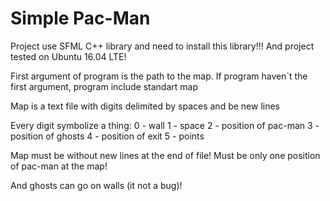 # Simple Pac-Man

Project use SFML C++ library and need to install this library!!! And project tested on Ubuntu 16.04 LTE!

First argument of program is the path to the map.
If program haven\`t the first argument, program include standart map

Map is a text file with digits delimited by spaces and be new lines

Every digit symbolize a thing:
0 - wall
1 - space
2 - position of pac-man
3 - position of ghosts
4 - position of exit
5 - points

Map must be without new lines at the end of file! Must be only one position of pac-man at the map!

And ghosts can go on walls (it not a bug)!
